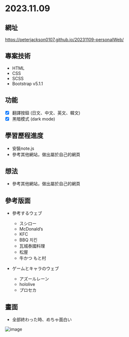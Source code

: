 # 2023.11.09

## 網址
https://peterjackson0107.github.io/20231109-personalWeb/

## 專案技術
- HTML
- CSS
- SCSS
- Bootstrap v5.1.1

## 功能
- [x] 翻譯按鈕 (日文、中文、英文、韓文)
- [x] 黑暗模式 (dark mode)

## 學習歷程進度
* 安裝note.js
* 參考其他網站，做出屬於自己的網頁

## 想法
* 參考其他網站，做出屬於自己的網頁

## 參考版面
* 參考するウェブ
  * スシロー
  * McDonald’s 
  * KFC
  * BBQ 치킨
  * 瓦城泰國料理
  * 松屋
  * 牛かつ もと村

* ゲームとキャラのウェブ
  * アズールレーン
  * hololive
  * プロセカ

## 畫面
* 全部終わった時、めちゃ面白い

![image](https://github.com/peterjackson0107/20231109-personalWeb/assets/151004314/ed02f3c5-c86d-4660-8863-97676febd676)
